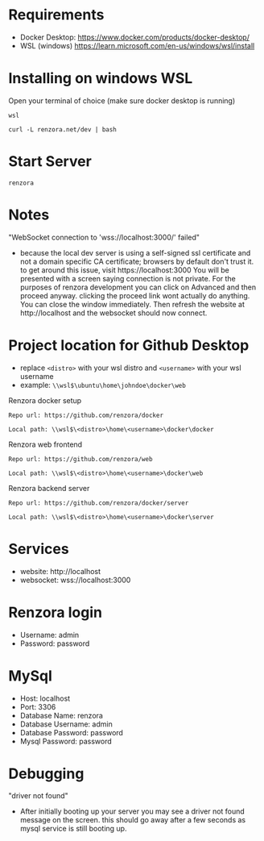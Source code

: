 # Requirements
- Docker Desktop: https://www.docker.com/products/docker-desktop/
- WSL (windows) https://learn.microsoft.com/en-us/windows/wsl/install

# Installing on windows WSL

Open your terminal of choice (make sure docker desktop is running)
```
wsl
```
```
curl -L renzora.net/dev | bash
```

# Start Server
```
renzora
```

# Notes
"WebSocket connection to 'wss://localhost:3000/' failed"
- because the local dev server is using a self-signed ssl certificate and not a domain specific CA certificate; browsers by default don't trust it. to get around this issue, visit https://localhost:3000 You will be presented with a screen saying connection is not private. For the purposes of renzora development you can click on Advanced and then proceed anyway. clicking the proceed link wont actually do anything. You can close the window immediately. Then refresh the website at http://localhost and the websocket should now connect.


# Project location for Github Desktop
- replace ```<distro>``` with your wsl distro and ```<username>``` with your wsl username
- example: ```\\wsl$\ubuntu\home\johndoe\docker\web```

Renzora docker setup
```
Repo url: https://github.com/renzora/docker

Local path: \\wsl$\<distro>\home\<username>\docker\docker
```

Renzora web frontend
```
Repo url: https://github.com/renzora/web

Local path: \\wsl$\<distro>\home\<username>\docker\web
```

Renzora backend server
```
Repo url: https://github.com/renzora/docker/server

Local path: \\wsl$\<distro>\home\<username>\docker\server
```

# Services
- website: http://localhost
- websocket: wss://localhost:3000

# Renzora login
- Username: admin
- Password: password

# MySql
- Host: localhost
- Port: 3306
- Database Name: renzora
- Database Username: admin
- Database Password: password
- Mysql Password: password

# Debugging

"driver not found"
- After initially booting up your server you may see a driver not found message on the screen. this should go away after a few seconds as mysql service is still booting up.
